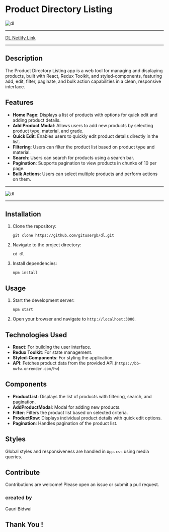 
# Product Directory Listing

![dl](https://i.ibb.co/jk4WKbR/dl.png)

---

[DL Netlify Link](https://stalwart-bombolone-48e624.netlify.app/)

---

## Description

The Product Directory Listing app is a web tool for managing and displaying products, built with React, Redux Toolkit, and styled-components, featuring add, edit, filter, paginate, and bulk action capabilities in a clean, responsive interface.

## Features

- **Home Page**: Displays a list of products with options for quick edit and adding product details.
- **Add Product Modal**: Allows users to add new products by selecting product type, material, and grade.
- **Quick Edit**: Enables users to quickly edit product details directly in the list.
- **Filtering**: Users can filter the product list based on product type and material.
- **Search**: Users can search for products using a search bar.
- **Pagination**: Supports pagination to view products in chunks of 10 per page.
- **Bulk Actions**: Users can select multiple products and perform actions on them.

---


![dl](https://i.ibb.co/w6sY12S/dl2.png)

---

## Installation

1. Clone the repository:
    ```
    git clone https://github.com/gitusergb/dl.git
    ```
2. Navigate to the project directory:
    ```
    cd dl
    ```
3. Install dependencies:
    ```
    npm install
    ```

## Usage

1. Start the development server:
    ```
    npm start
    ```
2. Open your browser and navigate to `http://localhost:3000`.

## Technologies Used

- **React**: For building the user interface.
- **Redux Toolkit**: For state management.
- **Styled-Components**: For styling the application.
- **API**: Fetches product data from the provided API.(`https://bb-nwfw.onrender.com/hw`)

## Components

- **ProductList**: Displays the list of products with filtering, search, and pagination.
- **AddProductModal**: Modal for adding new products.
- **Filter**: Filters the product list based on selected criteria.
- **ProductRow**: Displays individual product details with quick edit options.
- **Pagination**: Handles pagination of the product list.

## Styles

Global styles and responsiveness are handled in `App.css` using media queries.



## Contribute

Contributions are welcome! Please open an issue or submit a pull request.

### created by
Gauri Bidwai

## Thank You !



<!-- # Getting Started with Create React App

This project was bootstrapped with [Create React App](https://github.com/facebook/create-react-app).

## Available Scripts

In the project directory, you can run:

### `npm start`

Runs the app in the development mode.\
Open [http://localhost:3000](http://localhost:3000) to view it in your browser.

The page will reload when you make changes.\
You may also see any lint errors in the console.

### `npm test`

Launches the test runner in the interactive watch mode.\
See the section about [running tests](https://facebook.github.io/create-react-app/docs/running-tests) for more information.

### `npm run build`

Builds the app for production to the `build` folder.\
It correctly bundles React in production mode and optimizes the build for the best performance.

The build is minified and the filenames include the hashes.\
Your app is ready to be deployed!

See the section about [deployment](https://facebook.github.io/create-react-app/docs/deployment) for more information.

### `npm run eject`

**Note: this is a one-way operation. Once you `eject`, you can't go back!**

If you aren't satisfied with the build tool and configuration choices, you can `eject` at any time. This command will remove the single build dependency from your project.

Instead, it will copy all the configuration files and the transitive dependencies (webpack, Babel, ESLint, etc) right into your project so you have full control over them. All of the commands except `eject` will still work, but they will point to the copied scripts so you can tweak them. At this point you're on your own.

You don't have to ever use `eject`. The curated feature set is suitable for small and middle deployments, and you shouldn't feel obligated to use this feature. However we understand that this tool wouldn't be useful if you couldn't customize it when you are ready for it.

## Learn More

You can learn more in the [Create React App documentation](https://facebook.github.io/create-react-app/docs/getting-started).

To learn React, check out the [React documentation](https://reactjs.org/).

### Code Splitting

This section has moved here: [https://facebook.github.io/create-react-app/docs/code-splitting](https://facebook.github.io/create-react-app/docs/code-splitting)

### Analyzing the Bundle Size

This section has moved here: [https://facebook.github.io/create-react-app/docs/analyzing-the-bundle-size](https://facebook.github.io/create-react-app/docs/analyzing-the-bundle-size)

### Making a Progressive Web App

This section has moved here: [https://facebook.github.io/create-react-app/docs/making-a-progressive-web-app](https://facebook.github.io/create-react-app/docs/making-a-progressive-web-app)

### Advanced Configuration

This section has moved here: [https://facebook.github.io/create-react-app/docs/advanced-configuration](https://facebook.github.io/create-react-app/docs/advanced-configuration)

### Deployment

This section has moved here: [https://facebook.github.io/create-react-app/docs/deployment](https://facebook.github.io/create-react-app/docs/deployment)

### `npm run build` fails to minify

This section has moved here: [https://facebook.github.io/create-react-app/docs/troubleshooting#npm-run-build-fails-to-minify](https://facebook.github.io/create-react-app/docs/troubleshooting#npm-run-build-fails-to-minify) -->
